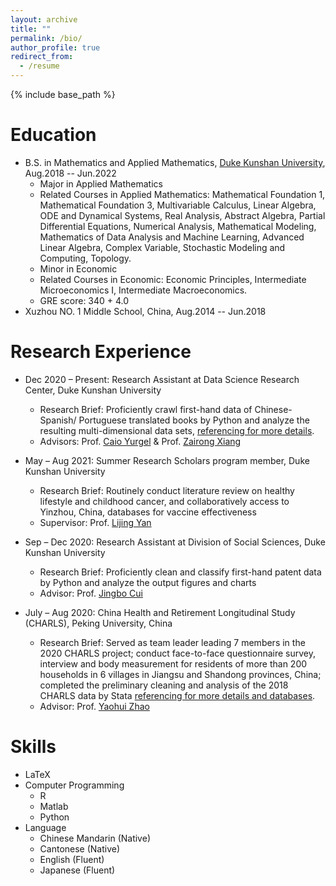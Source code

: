 ```yaml
---
layout: archive
title: ""
permalink: /bio/
author_profile: true
redirect_from:
  - /resume
---
```


{% include base_path %}

Education
======
* B.S. in Mathematics and Applied Mathematics, [Duke Kunshan University](https://dukekunshan.edu.cn), Aug.2018 -- Jun.2022
  * Major in Applied Mathematics
  * Related Courses in Applied Mathematics: Mathematical Foundation 1, Mathematical Foundation 3, Multivariable Calculus, Linear Algebra, ODE and Dynamical Systems, Real Analysis, Abstract Algebra, Partial Differential Equations, Numerical Analysis, Mathematical Modeling, Mathematics of Data Analysis and Machine Learning, Advanced Linear Algebra, Complex Variable, Stochastic Modeling and Computing, Topology.
  * Minor in Economic
  * Related Courses in Economic: Economic Principles, Intermediate Microeconomics I, Intermediate Macroeconomics.
  * GRE score: 340 + 4.0
* Xuzhou NO. 1 Middle School, China, Aug.2014 -- Jun.2018


Research Experience
======
* Dec 2020 – Present: Research Assistant at Data Science Research Center, Duke Kunshan University
  * Research Brief: Proficiently crawl first-hand data of Chinese-Spanish/ Portuguese translated books by Python and analyze the resulting multi-dimensional data sets, [referencing for more details](https://dukekunshan.edu.cn/en/news/four-faculty-members-receive-funds-datax-project).
  * Advisors: Prof. [Caio Yurgel](https://dukekunshan.edu.cn/en/iapse/people/yurgel-caio-ph-d) & Prof. [Zairong Xiang](https://dukekunshan.edu.cn/en/iapse/people/xiang-zairong-phd)

* May – Aug 2021: Summer Research Scholars program member, Duke Kunshan University
  * Research Brief: Routinely conduct literature review on healthy lifestyle and childhood cancer, and collaboratively access to Yinzhou, China, databases for vaccine effectiveness
  * Supervisor: Prof. [Lijing Yan](https://dukekunshan.edu.cn/en/research/faculty/lijing-yan)

* Sep – Dec 2020:	Research Assistant at Division of Social Sciences, Duke Kunshan University
  * Research Brief: Proficiently clean and classify first-hand patent data by Python and analyze the output figures and charts
  * Advisor: Prof. [Jingbo Cui](https://dukekunshan.edu.cn/en/iapse/people/cui-jingbo-phd)

* July – Aug 2020: China Health and Retirement Longitudinal Study (CHARLS), Peking University, China
  * Research Brief: Served as team leader leading 7 members in the 2020 CHARLS project; conduct face-to-face questionnaire survey, interview and body measurement for residents of more than 200 households in 6 villages in Jiangsu and Shandong provinces, China; completed the preliminary cleaning and analysis of the 2018 CHARLS data by Stata [referencing for more details and databases](https://opendata.pku.edu.cn/dataverse/CHARLS).
  * Advisor: Prof. [Yaohui Zhao](https://en.nsd.pku.edu.cn/faculty/fulltime/z/239576.htm)


Skills
======
* LaTeX
* Computer Programming
  * R
  * Matlab
  * Python
* Language
  * Chinese Mandarin (Native)
  * Cantonese (Native)
  * English (Fluent)
  * Japanese (Fluent)
